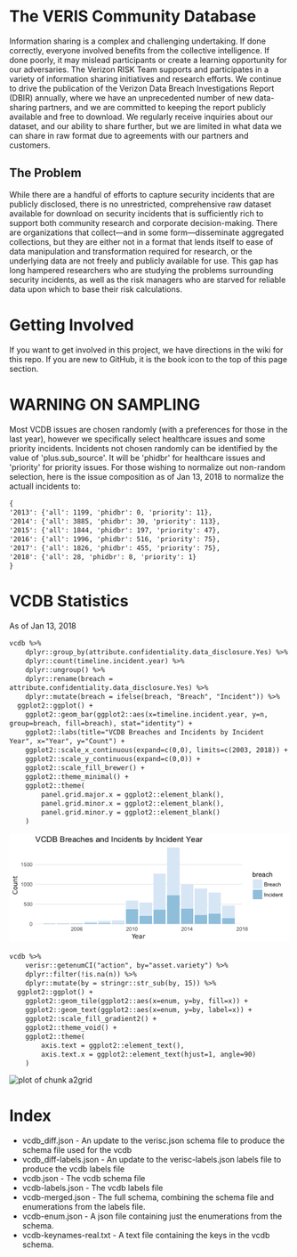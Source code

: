 # The VERIS Community Database
Information sharing is a complex and challenging undertaking. If done correctly, everyone involved benefits from the collective intelligence. If done poorly, it may mislead participants or create a learning opportunity for our adversaries. The Verizon RISK Team supports and participates in a variety of information sharing initiatives and research efforts. We continue to drive the publication of the Verizon Data Breach Investigations Report (DBIR) annually, where we have an unprecedented number of new data-sharing partners, and we are committed to keeping the report publicly available and free to download. We regularly receive inquiries about our dataset, and our ability to share further, but we are limited in what data we can share in raw format due to agreements with our partners and customers.

## The Problem
While there are a handful of efforts to capture security incidents that are publicly disclosed, there is no unrestricted, comprehensive raw dataset available for download on security incidents that is sufficiently rich to support both community research and corporate decision-making. There are organizations that collect—and in some form—disseminate aggregated collections, but they are either not in a format that lends itself to ease of data manipulation and transformation required for research, or the underlying data are not freely and publicly available for use. This gap has long hampered researchers who are studying the problems surrounding security incidents, as well as the risk managers who are starved for reliable data upon which to base their risk calculations.

# Getting Involved
If you want to get involved in this project, we have directions in the wiki for this repo.  If you are new to GitHub, it is the book icon to the top of this page section.


# WARNING ON SAMPLING  

Most VCDB issues are chosen randomly (with a preferences for those in the last year), however we specifically select healthcare issues and some priority incidents.  Incidents not chosen randomly can be identified by the value of 'plus.sub_source'.  It will be 'phidbr' for healthcare issues and 'priority' for priority issues.  For those wishing to normalize out non-random selection, here is the issue composition as of Jan 13, 2018 to normalize the actuall incidents to:
```
{
'2013': {'all': 1199, 'phidbr': 0, 'priority': 11},
'2014': {'all': 3885, 'phidbr': 30, 'priority': 113},
'2015': {'all': 1844, 'phidbr': 197, 'priority': 47},
'2016': {'all': 1996, 'phidbr': 516, 'priority': 75},
'2017': {'all': 1826, 'phidbr': 455, 'priority': 75},
'2018': {'all': 28, 'phidbr': 8, 'priority': 1}
}
```

# VCDB Statistics  
As of Jan 13, 2018


```
vcdb %>%
    dplyr::group_by(attribute.confidentiality.data_disclosure.Yes) %>%
    dplyr::count(timeline.incident.year) %>%
    dplyr::ungroup() %>%
    dplyr::rename(breach = attribute.confidentiality.data_disclosure.Yes) %>%
    dplyr::mutate(breach = ifelse(breach, "Breach", "Incident")) %>%
  ggplot2::ggplot() + 
    ggplot2::geom_bar(ggplot2::aes(x=timeline.incident.year, y=n, group=breach, fill=breach), stat="identity") + 
    ggplot2::labs(title="VCDB Breaches and Incidents by Incident Year", x="Year", y="Count") +
    ggplot2::scale_x_continuous(expand=c(0,0), limits=c(2003, 2018)) +
    ggplot2::scale_y_continuous(expand=c(0,0)) +
    ggplot2::scale_fill_brewer() +
    ggplot2::theme_minimal() +
    ggplot2::theme(
        panel.grid.major.x = ggplot2::element_blank(),
        panel.grid.minor.x = ggplot2::element_blank(),
        panel.grid.minor.y = ggplot2::element_blank()
    )
```

![plot of chunk yearly](figure/yearly.png) 

```
vcdb %>%
    verisr::getenumCI("action", by="asset.variety") %>%
    dplyr::filter(!is.na(n)) %>%
    dplyr::mutate(by = stringr::str_sub(by, 15)) %>%
  ggplot2::ggplot() +
    ggplot2::geom_tile(ggplot2::aes(x=enum, y=by, fill=x)) +
    ggplot2::geom_text(ggplot2::aes(x=enum, y=by, label=x)) +
    ggplot2::scale_fill_gradient2() +
    ggplot2::theme_void() +
    ggplot2::theme(
        axis.text = ggplot2::element_text(),
        axis.text.x = ggplot2::element_text(hjust=1, angle=90)
    )
```


![plot of chunk a2grid](figure/a2grid.png) 




# Index
* vcdb_diff.json - An update to the verisc.json schema file to produce the schema file used for the vcdb
* vcdb_diff-labels.json - An update to the verisc-labels.json labels file to produce the vcdb labels file
* vcdb.json - The vcdb schema file
* vcdb-labels.json - The vcdb labels file
* vcdb-merged.json - The full schema, combining the schema file and enumerations from the labels file.
* vcdb-enum.json - A json file containing just the enumerations from the schema.
* vcdb-keynames-real.txt - A text file containing the keys in the vcdb schema.




